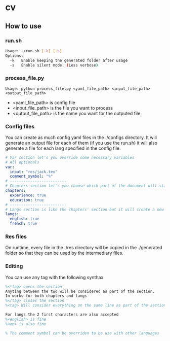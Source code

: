 # cv

## How to use

### run.sh

```bash
Usage: ./run.sh [-k] [-s]
Options:
  -k   Enable keeping the generated folder after usage
  -s   Enable silent mode. (Less verbose)
```

### process_file.py

```
Usage: python process_file.py <yaml_file_path> <input_file_path> <output_file_path>
```

- <yaml_file_path> is config file
- <input_file_path> is the file you want to process
- <output_file_path> is the name you want for the outputed file

### Config files

You can create as much config yaml files in the ./configs directory. It will generate an output file for each of them (if you use the run.sh) it will also generate a file for each lang specified in the config file.

```yaml
# Var section let's you override some necessary variables
# All optionals
var:
  input: "res/jack.tex"
  comment_symbol: "%"
# -------------------------
# Chapters section let's you choose which part of the document will stay and which will be removed
chapters:
  experience: true
  education: true
# -------------------------
# Langs section is like the chapters' section but it will create a new document for each lang
langs:
  english: true
  french: true
```

### Res files

On runtime, every file in the ./res directory will be copied in the ./generated folder so that they can be used by the intermediary files.

### Editing

You can use any tag with the following synthax

```latex
%<*tag> opens the section
Anyting between the two will be considered as part of the section.
In works for both chapters and langs
%</tag> closes the section
%<tag> Will consider everything on the same line as part of the section

For langs the 2 first characters are also accepted
%<english> is fine
%<en> is also fine

% The comment symbol can be overriden to be use with other languages
```
